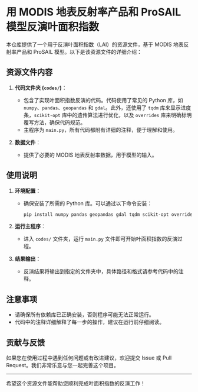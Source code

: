 # 用 MODIS 地表反射率产品和 ProSAIL 模型反演叶面积指数

本仓库提供了一个用于反演叶面积指数（LAI）的资源文件，基于 MODIS 地表反射率产品和 ProSAIL 模型。以下是该资源文件的详细介绍：

## 资源文件内容

1. **代码文件夹 (`codes/`)**：
   - 包含了实现叶面积指数反演的代码。代码使用了常见的 Python 库，如 `numpy`、`pandas`、`geopandas` 和 `gdal`。此外，还使用了 `tqdm` 库来显示进度条，`scikit-opt` 库中的遗传算法进行优化，以及 `overrides` 库来明确标明覆写方法，确保代码规范。
   - 主程序为 `main.py`，所有代码都附有详细的注释，便于理解和使用。

2. **数据文件**：
   - 提供了必要的 MODIS 地表反射率数据，用于模型的输入。

## 使用说明

1. **环境配置**：
   - 确保安装了所需的 Python 库。可以通过以下命令安装：
     ```bash
     pip install numpy pandas geopandas gdal tqdm scikit-opt overrides
     ```

2. **运行主程序**：
   - 进入 `codes/` 文件夹，运行 `main.py` 文件即可开始叶面积指数的反演过程。

3. **结果输出**：
   - 反演结果将输出到指定的文件夹中，具体路径和格式请参考代码中的注释。

## 注意事项

- 请确保所有依赖库已正确安装，否则程序可能无法正常运行。
- 代码中的注释详细解释了每一步的操作，建议在运行前仔细阅读。

## 贡献与反馈

如果您在使用过程中遇到任何问题或有改进建议，欢迎提交 Issue 或 Pull Request。我们非常乐意与您一起完善这个项目。

---

希望这个资源文件能帮助您顺利完成叶面积指数的反演工作！
